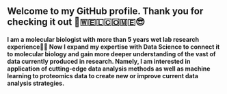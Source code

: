 ## Welcome to my GitHub profile. Thank you for checking it out 👋🇼‌🇪‌🇱‌🇨‌🇴‌🇲‌🇪‌😎

#### I am a molecular biologist with more than 5 years wet lab research experience👨‍🔬 Now I expand my expertise with Data Science to connect it to molecular biology and gain more deeper understanding of the vast of data currently produced in research. Namely, I am interested in application of cutting-edge data analysis methods as well as machine learning to proteomics data to create new or improve current data analysis strategies.
